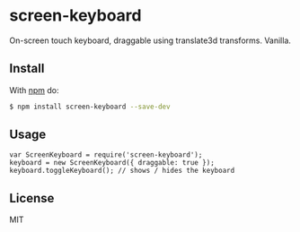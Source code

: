 # screen-keyboard

On-screen touch keyboard, draggable using translate3d transforms. Vanilla.

## Install

With [npm](http://npmjs.org) do:

```bash
$ npm install screen-keyboard --save-dev
```

## Usage
	
	var ScreenKeyboard = require('screen-keyboard');
	keyboard = new ScreenKeyboard({ draggable: true });
	keyboard.toggleKeyboard(); // shows / hides the keyboard

## License

MIT
